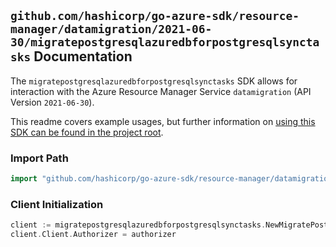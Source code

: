 
## `github.com/hashicorp/go-azure-sdk/resource-manager/datamigration/2021-06-30/migratepostgresqlazuredbforpostgresqlsynctasks` Documentation

The `migratepostgresqlazuredbforpostgresqlsynctasks` SDK allows for interaction with the Azure Resource Manager Service `datamigration` (API Version `2021-06-30`).

This readme covers example usages, but further information on [using this SDK can be found in the project root](https://github.com/hashicorp/go-azure-sdk/tree/main/docs).

### Import Path

```go
import "github.com/hashicorp/go-azure-sdk/resource-manager/datamigration/2021-06-30/migratepostgresqlazuredbforpostgresqlsynctasks"
```


### Client Initialization

```go
client := migratepostgresqlazuredbforpostgresqlsynctasks.NewMigratePostgreSqlAzureDbForPostgreSqlSyncTasksClientWithBaseURI("https://management.azure.com")
client.Client.Authorizer = authorizer
```

